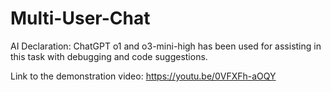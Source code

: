 # Multi-User-Chat

AI Declaration: ChatGPT o1 and o3-mini-high has been used for assisting in this task with debugging and code suggestions.

Link to the demonstration video: https://youtu.be/0VFXFh-aOQY
